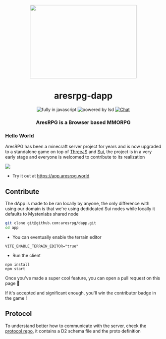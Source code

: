 <p align=center>
  <img src="https://user-images.githubusercontent.com/11330271/208825167-77d7bc78-17d0-4f33-ad35-d108b6fac730.gif" height="237px" width="344"/>
</p>
<h1 align=center>aresrpg-dapp</h1>
<p align=center>
  <img src="https://img.shields.io/badge/Made%20with-Javascript-%23f7df1e?style=for-the-badge" alt="fully in javascript"/>
  <img src="https://img.shields.io/badge/Powered%20By-Black%20Magic-blueviolet?style=for-the-badge" alt="powered by lsd"/>
  <a href="https://discord.gg/gaqrFT5">
    <img src="https://img.shields.io/discord/265104803531587584.svg?logo=discord&style=for-the-badge" alt="Chat"/>
  </a>
</p>
<h3 align=center>AresRPG is a Browser based MMORPG</h3>

### Hello World

AresRPG has been a minecraft server project for years and is now upgraded to a standalone game on top of [ThreeJS](https://threejs.org/) and [Sui](https://sui.io/), the project is in a very early stage and everyone is welcomed to contribute to its realization

![](https://i.imgur.com/csWCkeW.png)

- Try it out at https://app.aresrpg.world

## Contribute

The dApp is made to be ran locally by anyone, the only difference with using our domain is that we're using dedidcated Sui nodes while locally it defaults to Mystenlabs shared node

```sh
git clone git@github.com:aresrpg/dapp.git
cd app
```

- You can eventually enable the terrain editor

```
VITE_ENABLE_TERRAIN_EDITOR="true"
```

- Run the client

```
npm install
npm start
```

Once you've made a super cool feature, you can open a pull request on this page 🥇

If it's accepted and significant enough, you'll win the contributor badge in the game !

## Protocol

To understand better how to communicate with the server, check the [protocol repo](https://github.com/aresrpg/aresrpg-protocol), it contains a D2 schema file and the proto definition
